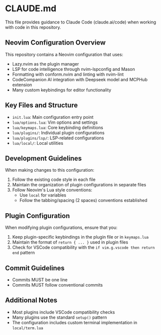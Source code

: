 # CLAUDE.md

This file provides guidance to Claude Code (claude.ai/code) when working with code in this repository.

## Neovim Configuration Overview

This repository contains a Neovim configuration that uses:
- Lazy.nvim as the plugin manager
- LSP for code intelligence through nvim-lspconfig and Mason
- Formatting with conform.nvim and linting with nvim-lint
- CodeCompanion AI integration with Deepseek model and MCPHub extension
- Many custom keybindings for editor functionality

## Key Files and Structure

- `init.lua`: Main configuration entry point
- `lua/options.lua`: Vim options and settings
- `lua/keymaps.lua`: Core keybinding definitions
- `lua/plugins/`: Individual plugin configurations
- `lua/plugins/lsp/`: LSP-related configurations
- `lua/local/`: Local utilities 

## Development Guidelines

When making changes to this configuration:

1. Follow the existing code style in each file
2. Maintain the organization of plugin configurations in separate files
3. Follow Neovim's Lua style conventions:
   - Use `local` for variables
   - Follow the tabbing/spacing (2 spaces) conventions established

## Plugin Configuration

When modifying plugin configurations, ensure that you:
1. Keep plugin-specific keybindings in the plugin file or in `keymaps.lua`
2. Maintain the format of `return { ... }` used in plugin files
3. Check for VSCode compatibility with the `if vim.g.vscode then return end` pattern

## Commit Guidelines

- Commits MUST be one line
- Commits MUST follow conventional commits

## Additional Notes

- Most plugins include VSCode compatibility checks
- Many plugins use the standard `setup()` pattern
- The configuration includes custom terminal implementation in `local/term.lua`